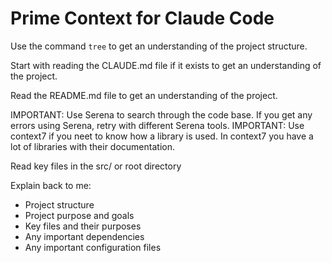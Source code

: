 # Prime Context for Claude Code

Use the command `tree` to get an understanding of the project structure.

Start with reading the CLAUDE.md file if it exists to get an understanding of the project.

Read the README.md file to get an understanding of the project.

IMPORTANT: Use Serena to search through the code base. If you get any errors using Serena, retry with different Serena tools.
IMPORTANT: Use context7 if you neet to know how a library is used. In context7 you have a lot of libraries with their documentation.

Read key files in the src/ or root directory

Explain back to me:

- Project structure
- Project purpose and goals
- Key files and their purposes
- Any important dependencies
- Any important configuration files
